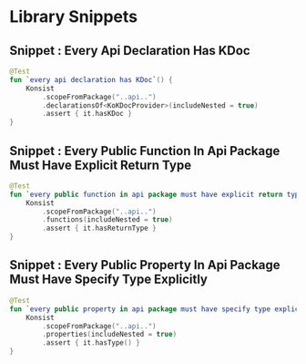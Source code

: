 # Library Snippets
## Snippet : Every Api Declaration Has KDoc

```kotlin
@Test
fun `every api declaration has KDoc`() {
    Konsist
        .scopeFromPackage("..api..")
        .declarationsOf<KoKDocProvider>(includeNested = true)
        .assert { it.hasKDoc }
}
```

## Snippet : Every Public Function In Api Package Must Have Explicit Return Type

```kotlin
@Test
fun `every public function in api package must have explicit return type`() {
    Konsist
        .scopeFromPackage("..api..")
        .functions(includeNested = true)
        .assert { it.hasReturnType }
}
```

## Snippet : Every Public Property In Api Package Must Have Specify Type Explicitly

```kotlin
@Test
fun `every public property in api package must have specify type explicitly`() {
    Konsist
        .scopeFromPackage("..api..")
        .properties(includeNested = true)
        .assert { it.hasType() }
}
```

